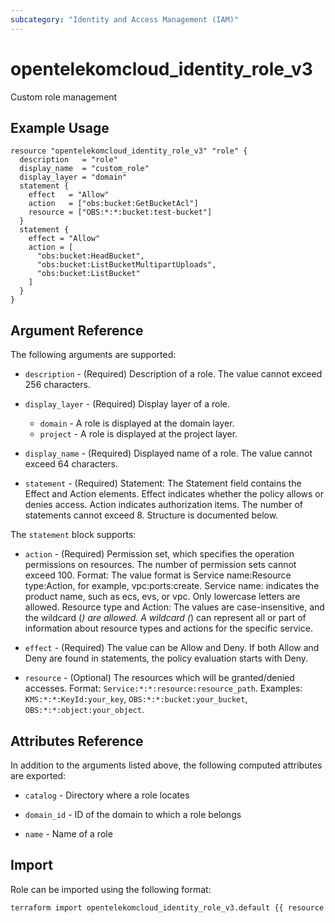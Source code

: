 ```yaml
---
subcategory: "Identity and Access Management (IAM)"
---
```


# opentelekomcloud_identity_role_v3

Custom role management

## Example Usage

```hcl
resource "opentelekomcloud_identity_role_v3" "role" {
  description   = "role"
  display_name  = "custom_role"
  display_layer = "domain"
  statement {
    effect   = "Allow"
    action   = ["obs:bucket:GetBucketAcl"]
    resource = ["OBS:*:*:bucket:test-bucket"]
  }
  statement {
    effect = "Allow"
    action = [
      "obs:bucket:HeadBucket",
      "obs:bucket:ListBucketMultipartUploads",
      "obs:bucket:ListBucket"
    ]
  }
}
```

## Argument Reference

The following arguments are supported:

* `description` - (Required) Description of a role. The value cannot exceed 256 characters.

* `display_layer` - (Required) Display layer of a role.
  * `domain` - A role is displayed at the domain layer.
  * `project` - A role is displayed at the project layer.

* `display_name` - (Required) Displayed name of a role. The value cannot exceed 64 characters.

* `statement` - (Required) Statement: The Statement field contains the Effect and Action
  elements. Effect indicates whether the policy allows or denies
  access. Action indicates authorization items. The number of
  statements cannot exceed 8. Structure is documented below.

The `statement` block supports:

* `action` - (Required) Permission set, which specifies the operation permissions on
  resources. The number of permission sets cannot exceed 100.
  Format:  The value format is Service name:Resource type:Action,
  for example, vpc:ports:create. Service name: indicates the
  product name, such as ecs, evs, or vpc. Only lowercase letters
  are allowed. Resource type and Action: The values are
  case-insensitive, and the wildcard (*) are allowed. A wildcard
  (*) can represent all or part of information about resource
  types and actions for the specific service.

* `effect` - (Required) The value can be Allow and Deny. If both Allow and Deny are
  found in statements, the policy evaluation starts with Deny.

* `resource` - (Optional) The resources which will be granted/denied accesses.
  Format: `Service:*:*:resource:resource_path`.
  Examples: `KMS:*:*:KeyId:your_key`, `OBS:*:*:bucket:your_bucket`, `OBS:*:*:object:your_object`.

## Attributes Reference

In addition to the arguments listed above, the following computed attributes are exported:

* `catalog` - Directory where a role locates

* `domain_id` - ID of the domain to which a role belongs

* `name` - Name of a role

## Import

Role can be imported using the following format:

```sh
terraform import opentelekomcloud_identity_role_v3.default {{ resource id}}
```
